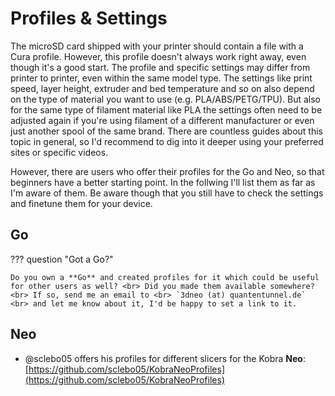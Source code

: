 <link rel=”manifest” href=”docs/manifest.webmanifest”>

# Profiles & Settings

The microSD card shipped with your printer should contain a file with a Cura profile. However, this profile doesn't always work right away, even though it's a good start. The profile and specific settings may differ from printer to printer, even within the same model type. The settings like print speed, layer height, extruder and bed temperature and so on also depend on the type of material you want to use (e.g. PLA/ABS/PETG/TPU). But also for the same type of filament material like PLA the settings often need to be adjusted again if you're using filament of a different manufacturer or even just another spool of the same brand. There are countless guides about this topic in general, so I'd recommend to dig into it deeper using your preferred sites or specific videos.   
  
However, there are users who offer their profiles for the Go and Neo, so that beginners have a better starting point. In the follwing I'll list them as far as I'm aware of them. Be aware though that you still have to check the settings and finetune them for your device.  
  
## Go  
  
??? question "Got a Go?"

    Do you own a **Go** and created profiles for it which could be useful for other users as well? <br> Did you made them available somewhere? <br> If so, send me an email to <br> `3dneo (at) quantentunnel.de` <br> and let me know about it, I'd be happy to set a link to it.   
  
## Neo  

- @sclebo05 offers his profiles for different slicers for the Kobra **Neo**: [https://github.com/sclebo05/KobraNeoProfiles](https://github.com/sclebo05/KobraNeoProfiles)


